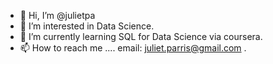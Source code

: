 - 👋 Hi, I’m @julietpa
- 👀 I’m interested in Data Science.
- 🌱 I’m currently learning SQL for Data Science via coursera.
- 📫 How to reach me .... email: juliet.parris@gmail.com .

<!---
julietpa/julietpa is a ✨ special ✨ repository because its `README.md` (this file) appears on your GitHub profile.
You can click the Preview link to take a look at your changes.
--->
